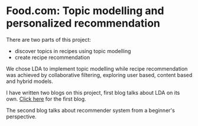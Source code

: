 # Food.com: Topic modelling and personalized recommendation

There are two parts of this project:
* discover topics in recipes using topic modelling
* create recipe recommendation

We chose LDA to implement topic modelling while recipe recommendation was achieved by collaborative filtering, exploring user based, content based and hybrid models.

I have written two blogs on this project, first blog talks about LDA on its own. [Click here](https://medium.com/analytics-vidhya/discover-recipe-topics-using-topic-modeling-with-lda-44ba1f88c668) for the first blog.

The second blog talks about recommender system from a beginner's perspective. 
 
